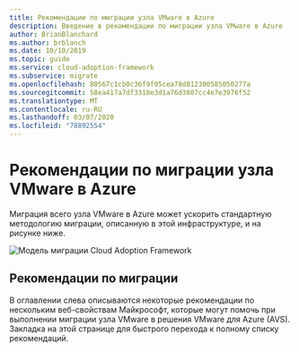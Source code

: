 ```yaml
---
title: Рекомендации по миграции узла VMware в Azure
description: Введение в рекомендации по миграции узла VMware в Azure
author: BrianBlanchard
ms.author: brblanch
ms.date: 10/10/2019
ms.topic: guide
ms.service: cloud-adoption-framework
ms.subservice: migrate
ms.openlocfilehash: 80567c1cb0c36f9f95cea78d812300585050277a
ms.sourcegitcommit: 58ea417a7df3318e3d1a76d3807cc4e7e3976f52
ms.translationtype: MT
ms.contentlocale: ru-RU
ms.lasthandoff: 03/07/2020
ms.locfileid: "78892554"
---
```

# <a name="vmware-host-migration-best-practices-for-azure"></a>Рекомендации по миграции узла VMware в Azure

Миграция всего узла VMware в Azure может ускорить стандартную методологию миграции, описанную в этой инфраструктуре, и на рисунке ниже.

![Модель миграции Cloud Adoption Framework](../../_images/operational-transformation-migrate.png)

## <a name="migration-best-practices"></a>Рекомендации по миграции

В оглавлении слева описываются некоторые рекомендации по нескольким веб-свойствам Майкрософт, которые могут помочь при выполнении миграции узла VMware в решения VMware для Azure (AVS). Закладка на этой странице для быстрого перехода к полному списку рекомендаций.
